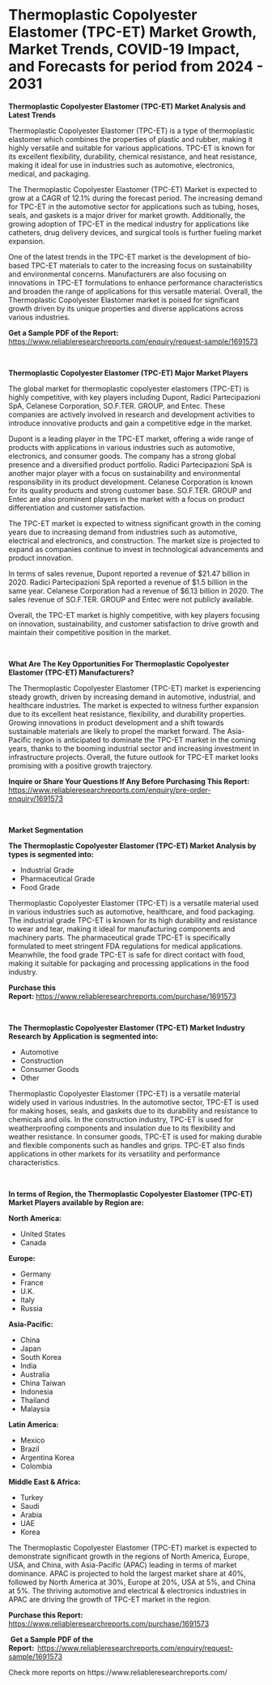 <p><h1>Thermoplastic Copolyester Elastomer (TPC-ET) Market Growth, Market Trends, COVID-19 Impact, and Forecasts for period from 2024 - 2031</h1></p><p><strong>Thermoplastic Copolyester Elastomer (TPC-ET) Market Analysis and Latest Trends</strong></p>
<p><p>Thermoplastic Copolyester Elastomer (TPC-ET) is a type of thermoplastic elastomer which combines the properties of plastic and rubber, making it highly versatile and suitable for various applications. TPC-ET is known for its excellent flexibility, durability, chemical resistance, and heat resistance, making it ideal for use in industries such as automotive, electronics, medical, and packaging.</p><p>The Thermoplastic Copolyester Elastomer (TPC-ET) Market is expected to grow at a CAGR of 12.1% during the forecast period. The increasing demand for TPC-ET in the automotive sector for applications such as tubing, hoses, seals, and gaskets is a major driver for market growth. Additionally, the growing adoption of TPC-ET in the medical industry for applications like catheters, drug delivery devices, and surgical tools is further fueling market expansion.</p><p>One of the latest trends in the TPC-ET market is the development of bio-based TPC-ET materials to cater to the increasing focus on sustainability and environmental concerns. Manufacturers are also focusing on innovations in TPC-ET formulations to enhance performance characteristics and broaden the range of applications for this versatile material. Overall, the Thermoplastic Copolyester Elastomer market is poised for significant growth driven by its unique properties and diverse applications across various industries.</p></p>
<p><strong>Get a Sample PDF of the Report:&nbsp;</strong> <a href="https://www.reliableresearchreports.com/enquiry/request-sample/1691573">https://www.reliableresearchreports.com/enquiry/request-sample/1691573</a></p>
<p>&nbsp;</p>
<p><strong>Thermoplastic Copolyester Elastomer (TPC-ET) Major Market Players</strong></p>
<p><p>The global market for thermoplastic copolyester elastomers (TPC-ET) is highly competitive, with key players including Dupont, Radici Partecipazioni SpA, Celanese Corporation, SO.F.TER. GROUP, and Entec. These companies are actively involved in research and development activities to introduce innovative products and gain a competitive edge in the market.</p><p>Dupont is a leading player in the TPC-ET market, offering a wide range of products with applications in various industries such as automotive, electronics, and consumer goods. The company has a strong global presence and a diversified product portfolio. Radici Partecipazioni SpA is another major player with a focus on sustainability and environmental responsibility in its product development. Celanese Corporation is known for its quality products and strong customer base. SO.F.TER. GROUP and Entec are also prominent players in the market with a focus on product differentiation and customer satisfaction.</p><p>The TPC-ET market is expected to witness significant growth in the coming years due to increasing demand from industries such as automotive, electrical and electronics, and construction. The market size is projected to expand as companies continue to invest in technological advancements and product innovation.</p><p>In terms of sales revenue, Dupont reported a revenue of $21.47 billion in 2020. Radici Partecipazioni SpA reported a revenue of $1.5 billion in the same year. Celanese Corporation had a revenue of $6.13 billion in 2020. The sales revenue of SO.F.TER. GROUP and Entec were not publicly available.</p><p>Overall, the TPC-ET market is highly competitive, with key players focusing on innovation, sustainability, and customer satisfaction to drive growth and maintain their competitive position in the market.</p></p>
<p>&nbsp;</p>
<p><strong>What Are The Key Opportunities For Thermoplastic Copolyester Elastomer (TPC-ET) Manufacturers?</strong></p>
<p><p>The Thermoplastic Copolyester Elastomer (TPC-ET) market is experiencing steady growth, driven by increasing demand in automotive, industrial, and healthcare industries. The market is expected to witness further expansion due to its excellent heat resistance, flexibility, and durability properties. Growing innovations in product development and a shift towards sustainable materials are likely to propel the market forward. The Asia-Pacific region is anticipated to dominate the TPC-ET market in the coming years, thanks to the booming industrial sector and increasing investment in infrastructure projects. Overall, the future outlook for TPC-ET market looks promising with a positive growth trajectory.</p></p>
<p><strong>Inquire or Share Your Questions If Any Before Purchasing This Report:</strong> <a href="https://www.reliableresearchreports.com/enquiry/pre-order-enquiry/1691573">https://www.reliableresearchreports.com/enquiry/pre-order-enquiry/1691573</a></p>
<p>&nbsp;</p>
<p><strong>Market Segmentation</strong></p>
<p><strong>The Thermoplastic Copolyester Elastomer (TPC-ET) Market Analysis by types is segmented into:</strong></p>
<p><ul><li>Industrial Grade</li><li>Pharmaceutical Grade</li><li>Food Grade</li></ul></p>
<p><p>Thermoplastic Copolyester Elastomer (TPC-ET) is a versatile material used in various industries such as automotive, healthcare, and food packaging. The industrial grade TPC-ET is known for its high durability and resistance to wear and tear, making it ideal for manufacturing components and machinery parts. The pharmaceutical grade TPC-ET is specifically formulated to meet stringent FDA regulations for medical applications. Meanwhile, the food grade TPC-ET is safe for direct contact with food, making it suitable for packaging and processing applications in the food industry.</p></p>
<p><strong>Purchase this Report:&nbsp;</strong><a href="https://www.reliableresearchreports.com/purchase/1691573">https://www.reliableresearchreports.com/purchase/1691573</a></p>
<p>&nbsp;</p>
<p><strong>The Thermoplastic Copolyester Elastomer (TPC-ET) Market Industry Research by Application is segmented into:</strong></p>
<p><ul><li>Automotive</li><li>Construction</li><li>Consumer Goods</li><li>Other</li></ul></p>
<p><p>Thermoplastic Copolyester Elastomer (TPC-ET) is a versatile material widely used in various industries. In the automotive sector, TPC-ET is used for making hoses, seals, and gaskets due to its durability and resistance to chemicals and oils. In the construction industry, TPC-ET is used for weatherproofing components and insulation due to its flexibility and weather resistance. In consumer goods, TPC-ET is used for making durable and flexible components such as handles and grips. TPC-ET also finds applications in other markets for its versatility and performance characteristics.</p></p>
<p>&nbsp;</p>
<p><strong>In terms of Region, the Thermoplastic Copolyester Elastomer (TPC-ET) Market Players available by Region are:</strong></p>
<p>
    <p> <strong> North America: </strong>
        <ul>
            <li>United States</li>
            <li>Canada</li>
        </ul>
        </p> 
    <p> <strong> Europe: </strong>
        <ul>
            <li>Germany</li>
            <li>France</li>
            <li>U.K.</li>
            <li>Italy</li>
            <li>Russia</li>
        </ul>
        </p> 
    <p> <strong> Asia-Pacific: </strong>
        <ul>
            <li>China</li>
            <li>Japan</li>
            <li>South Korea</li>
            <li>India</li>
            <li>Australia</li>
            <li>China Taiwan</li>
            <li>Indonesia</li>
            <li>Thailand</li>
            <li>Malaysia</li>
        </ul>
        </p> 
    <p> <strong> Latin America: </strong>
        <ul>
            <li>Mexico</li>
            <li>Brazil</li>
            <li>Argentina Korea</li>
            <li>Colombia</li>
        </ul>
        </p> 
    <p> <strong> Middle East & Africa: </strong>
        <ul>
            <li>Turkey</li>
            <li>Saudi</li>
            <li>Arabia</li>
            <li>UAE</li>
            <li>Korea</li>
        </ul>
    </p>
    </p>
<p><p>The Thermoplastic Copolyester Elastomer (TPC-ET) market is expected to demonstrate significant growth in the regions of North America, Europe, USA, and China, with Asia-Pacific (APAC) leading in terms of market dominance. APAC is projected to hold the largest market share at 40%, followed by North America at 30%, Europe at 20%, USA at 5%, and China at 5%. The thriving automotive and electrical & electronics industries in APAC are driving the growth of TPC-ET market in the region.</p></p>
<p><strong>Purchase this Report: </strong><a href="https://www.reliableresearchreports.com/purchase/1691573">https://www.reliableresearchreports.com/purchase/1691573</a></p>
<p>&nbsp;<strong>Get a Sample PDF of the Report:&nbsp;&nbsp;</strong><a href="https://www.reliableresearchreports.com/enquiry/request-sample/1691573">https://www.reliableresearchreports.com/enquiry/request-sample/1691573</a></p>
<p><strong></strong></p>
<p>Check more reports on https://www.reliableresearchreports.com/</p>